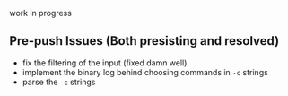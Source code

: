 work in progress



## Pre-push Issues (Both presisting and resolved) 

* fix the filtering of the input (fixed damn well)
* implement the binary log behind choosing commands in `-c` strings
* parse the `-c` strings 
